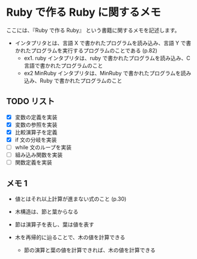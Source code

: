 # Ruby で作る Ruby に関するメモ

ここには、『Ruby で作る Ruby』 という書籍に関するメモを記述します。

- インタプリタとは、言語 X で書かれたプログラムを読み込み、言語 Y で書かれたプログラムを実行するプログラムのことである (p.82)
  - ex1. ruby インタプリタは、ruby で書かれたプログラムを読み込み、C 言語で書かれたプログラムのこと
  - ex2 MinRuby インタプリタは、MinRuby で書かれたプログラムを読み込み、Ruby で書かれたプログラムのこと

## TODO リスト

- [x] 変数の定義を実装
- [x] 変数の参照を実装
- [x] 比較演算子を定義
- [x] if 文の分岐を実装
- [ ] while 文のループを実装
- [ ] 組み込み関数を実装
- [ ] 関数定義を実装

## メモ 1

- 値とはそれ以上計算が進まない式のこと (p.30)
- 木構造は、節と葉からなる
- 節は演算子を表し、葉は値を表す
- 木を再帰的に辿ることで、木の値を計算できる

  - 節の演算と葉の値を計算できれば、木の値を計算できる
